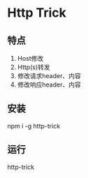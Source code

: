 # Http Trick

## 特点

1. Host修改
2. Http(s)转发
3. 修改请求header、内容
4. 修改响应header、内容

## 安装
npm i -g http-trick

## 运行
http-trick
